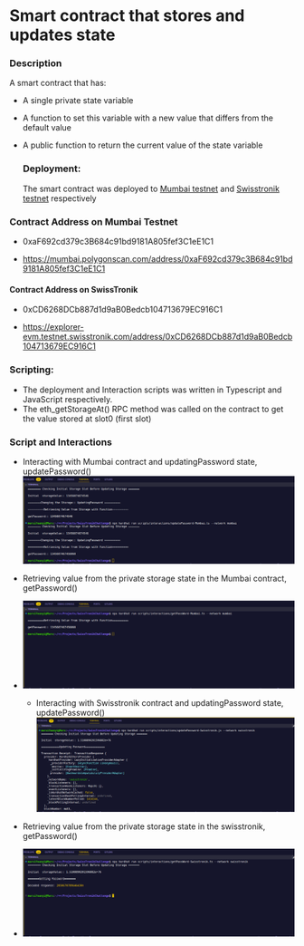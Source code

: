 # Smart contract that stores and updates state

### Description

A smart contract that has:

- A single private state variable
- A function to set this variable with a new value that differs from the default value
- A public function to return the current value of the state variable

  ### Deployment:

  The smart contract was deployed to [Mumbai testnet](https://mumbai.polygonscan.com/address/0xaF692cd379c3B684c91bd9181A805fef3C1eE1C1) and [Swisstronik testnet](https://explorer-evm.testnet.swisstronik.com/address/0xCD6268DCb887d1d9aB0Bedcb104713679EC916C1) respectively

### Contract Address on Mumbai Testnet

- 0xaF692cd379c3B684c91bd9181A805fef3C1eE1C1

- https://mumbai.polygonscan.com/address/0xaF692cd379c3B684c91bd9181A805fef3C1eE1C1

#### Contract Address on SwissTronik

- 0xCD6268DCb887d1d9aB0Bedcb104713679EC916C1

- https://explorer-evm.testnet.swisstronik.com/address/0xCD6268DCb887d1d9aB0Bedcb104713679EC916C1

### Scripting:

- The deployment and Interaction scripts was written in Typescript and JavaScript respectively.
- The eth_getStorageAt() RPC method was called on the contract to get the value stored at slot0 (first slot)

### Script and Interactions

- Interacting with Mumbai contract and updatingPassword state, updatePassword()
  ![image1](./images/01.png)

- Retrieving value from the private storage state in the Mumbai contract, getPassword()
- ![image2](./images/02.png)

  - Interacting with Swisstronik contract and updatingPassword state, updatePassword()
    ![image3](./images/04.png)

- Retrieving value from the private storage state in the swisstronik, getPassword()
- ![image4](./images/03.png)
